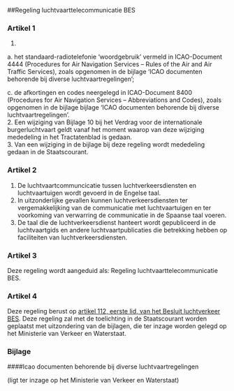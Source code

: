 <meta http-equiv='Content-Type' content='text/html; charset=utf-8' />

##Regeling luchtvaarttelecommunicatie BES

### Artikel  1  

1. 
a. het standaard-radiotelefonie ‘woordgebruik’ vermeld in ICAO-Document 4444 (Procedures for Air Navigation Services – Rules of the Air and Air Traffic Services), zoals opgenomen in de bijlage ‘ICAO documenten behorende bij diverse luchtvaartregelingen’;  

c. de afkortingen en codes neergelegd in ICAO-Document 8400 (Procedures for Air Navigation Services – Abbreviations and Codes), zoals opgenomen in de bijlage bijlage ‘ICAO documenten behorende bij diverse luchtvaartregelingen’.     
2.  Een wijziging van Bijlage 10 bij het Verdrag voor de internationale burgerluchtvaart geldt vanaf het moment waarop van deze wijziging mededeling in het Tractatenblad is gedaan.   
3.  Van een wijziging in de bijlage bij deze regeling wordt mededeling gedaan in de Staatscourant.  

### Artikel  2  

1.  De luchtvaartcommuncicatie tussen luchtverkeersdiensten en luchtvaartuigen wordt gevoerd in de Engelse taal.   
2.  In uitzonderlijke gevallen kunnen luchtverkeersdiensten ter vergemakkelijking van de communicatie met luchtvaartuigen en ter voorkoming van verwarring de communicatie in de Spaanse taal voeren.   
3.  De taal die de luchtverkeersdienst hanteert wordt gepubliceerd in de luchtvaartgids en andere luchtvaartpublicaties die betrekking hebben op faciliteiten van luchtverkeersdiensten.  

### Artikel  3  

Deze regeling wordt aangeduid als: Regeling luchtvaarttelecommunicatie BES. 

### Artikel  4  

Deze regeling berust op [artikel 112, eerste lid, van het Besluit luchtverkeer BES](../../../../../AMvB-BES/besluit/luchtverkeer/bes/BWBR0028639/README.md). Deze regeling zal met de toelichting in de Staatscourant worden geplaatst met uitzondering van de bijlagen, die ter inzage worden gelegd op het Ministerie van Verkeer en Waterstaat. 

### Bijlage  

####Icao documenten behorende bij diverse luchtvaartregelingen

(ligt ter inzage op het Ministerie van Verkeer en Waterstaat) 
